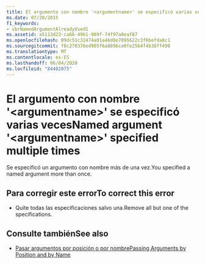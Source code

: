 ```yaml
---
title: El argumento con nombre '<argumentname>' se especificó varias veces
ms.date: 07/20/2015
f1_keywords:
- vbrNamedArgumentAlreadyUsed1
ms.assetid: a5113d23-ca66-4961-909f-74f97a0eaf87
ms.openlocfilehash: 09dc51c32474a91a46d8e7895622c3f6befda8c1
ms.sourcegitcommit: f8c270376ed905f6a8896ce0fe25b4f4b38ff498
ms.translationtype: MT
ms.contentlocale: es-ES
ms.lasthandoff: 06/04/2020
ms.locfileid: "84402075"
---
```

# <a name="named-argument-argumentname-specified-multiple-times"></a><span data-ttu-id="fede5-102">El argumento con nombre '\<argumentname>' se especificó varias veces</span><span class="sxs-lookup"><span data-stu-id="fede5-102">Named argument '\<argumentname>' specified multiple times</span></span>
<span data-ttu-id="fede5-103">Se especificó un argumento con nombre más de una vez.</span><span class="sxs-lookup"><span data-stu-id="fede5-103">You specified a named argument more than once.</span></span>  
  
## <a name="to-correct-this-error"></a><span data-ttu-id="fede5-104">Para corregir este error</span><span class="sxs-lookup"><span data-stu-id="fede5-104">To correct this error</span></span>  
  
- <span data-ttu-id="fede5-105">Quite todas las especificaciones salvo una.</span><span class="sxs-lookup"><span data-stu-id="fede5-105">Remove all but one of the specifications.</span></span>  
  
## <a name="see-also"></a><span data-ttu-id="fede5-106">Consulte también</span><span class="sxs-lookup"><span data-stu-id="fede5-106">See also</span></span>

- [<span data-ttu-id="fede5-107">Pasar argumentos por posición o por nombre</span><span class="sxs-lookup"><span data-stu-id="fede5-107">Passing Arguments by Position and by Name</span></span>](../programming-guide/language-features/procedures/passing-arguments-by-position-and-by-name.md)

